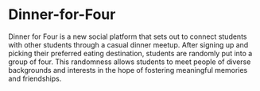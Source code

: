 # Dinner-for-Four
Dinner for Four is a new social platform that sets out to connect students with other students through a casual dinner meetup. After signing up and picking their preferred eating destination, students are randomly put into a group of four. This randomness allows students to meet people of diverse backgrounds and interests in the hope of fostering meaningful memories and friendships.
